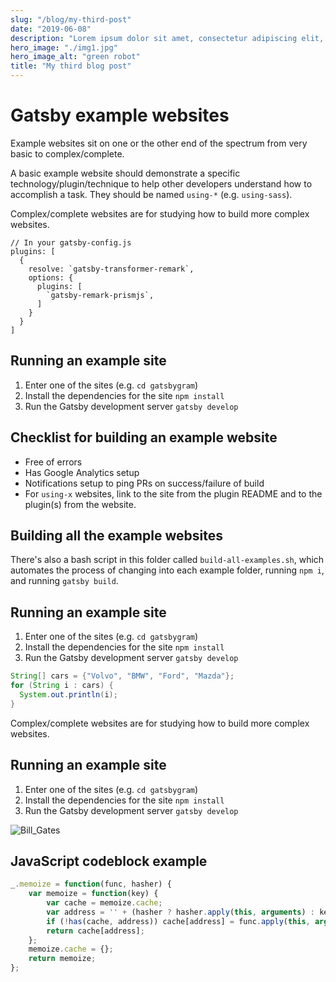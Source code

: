 ```yaml
---
slug: "/blog/my-third-post"
date: "2019-06-08"
description: "Lorem ipsum dolor sit amet, consectetur adipiscing elit, sed do eiusmod tempor incididunt ut labore et dolore magna aliqua. Ut enim ad minim veniam, quis nostrud exercitation ullamco"
hero_image: "./img1.jpg"
hero_image_alt: "green robot"
title: "My third blog post"
---
```


# Gatsby example websites

Example websites sit on one or the other end of the spectrum from very basic
to complex/complete.

A basic example website should demonstrate a specific technology/plugin/technique to help other developers understand how to accomplish a task. They should be named `using-*` (e.g. `using-sass`).

Complex/complete websites are for studying how to build more complex websites.

```javascript{numberLines: true}
// In your gatsby-config.js
plugins: [
  {
    resolve: `gatsby-transformer-remark`,
    options: {
      plugins: [
        `gatsby-remark-prismjs`,
      ]
    }
  }
]
```

## Running an example site

1.  Enter one of the sites (e.g. `cd gatsbygram`)
2.  Install the dependencies for the site `npm install`
3.  Run the Gatsby development server `gatsby develop`

## Checklist for building an example website

- Free of errors
- Has Google Analytics setup
- Notifications setup to ping PRs on success/failure of build
- For `using-x` websites, link to the site from the plugin README and to the
  plugin(s) from the website.

## Building all the example websites

There's also a bash script in this folder called `build-all-examples.sh`, which automates the process of changing into each example folder, running `npm i`, and running `gatsby build`.

## Running an example site

1.  Enter one of the sites (e.g. `cd gatsbygram`)
2.  Install the dependencies for the site `npm install`
3.  Run the Gatsby development server `gatsby develop`

```java
String[] cars = {"Volvo", "BMW", "Ford", "Mazda"};
for (String i : cars) {
  System.out.println(i);
}
```

Complex/complete websites are for studying how to build more complex websites.

## Running an example site

1.  Enter one of the sites (e.g. `cd gatsbygram`)
2.  Install the dependencies for the site `npm install`
3.  Run the Gatsby development server `gatsby develop`

![Bill_Gates](./img1.jpg)

## JavaScript codeblock example

~~~javascript
_.memoize = function(func, hasher) {
    var memoize = function(key) {
        var cache = memoize.cache;
        var address = '' + (hasher ? hasher.apply(this, arguments) : key);
        if (!has(cache, address)) cache[address] = func.apply(this, arguments);
        return cache[address];
    };
    memoize.cache = {};
    return memoize;
};
~~~